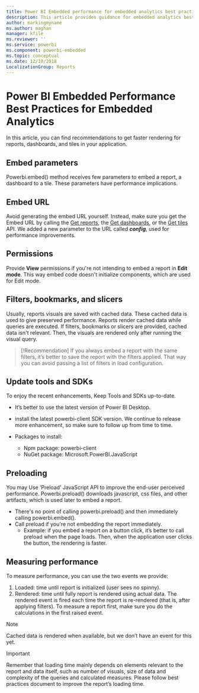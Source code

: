 ```yaml
---
title: Power BI Embedded performance for embedded analytics best practices
description: This article provides guidance for embedded analytics best practices
author: markingmyname
ms.author: maghan
manager: kfile
ms.reviewer: ''
ms.service: powerbi
ms.component: powerbi-embedded
ms.topic: conceptual
ms.date: 12/10/2018
LocalizationGroup: Reports
---
```


# Power BI Embedded Performance Best Practices for Embedded Analytics

In this article, you can find recommendations to get faster rendering for reports, dashboards, and tiles in your application.

## Embed parameters

Powerbi.embed() method receives few parameters to embed a report, a dashboard to a tile. These parameters have performance implications.

## Embed URL

Avoid generating the embed URL yourself. Instead, make sure you get the Embed URL by calling the [Get reports](https://na01.safelinks.protection.outlook.com/?url=https%3A%2F%2Fdocs.microsoft.com%2Fen-us%2Frest%2Fapi%2Fpower-bi%2Freports%2Fgetreportsingroup&data=02%7C01%7CMark.Ghanayem%40microsoft.com%7C07ca68ceb37a48e3f3de08d64968707a%7C72f988bf86f141af91ab2d7cd011db47%7C1%7C0%7C636777110256168308&sdata=22lkqRM2w1MQfrM8dooedaPqqIU8PufTq9TT4VDzRo0%3D&reserved=0), the [Get dashboards](https://na01.safelinks.protection.outlook.com/?url=https%3A%2F%2Fdocs.microsoft.com%2Fen-us%2Frest%2Fapi%2Fpower-bi%2Fdashboards%2Fgetdashboardsingroup&data=02%7C01%7CMark.Ghanayem%40microsoft.com%7C07ca68ceb37a48e3f3de08d64968707a%7C72f988bf86f141af91ab2d7cd011db47%7C1%7C0%7C636777110256168308&sdata=nfWRgbSoXVF42Rg%2Ba9491u19uksXp%2FAyz%2Fa%2Ba7%2FCtdA%3D&reserved=0), or the [Get tiles](https://na01.safelinks.protection.outlook.com/?url=https%3A%2F%2Fdocs.microsoft.com%2Fen-us%2Frest%2Fapi%2Fpower-bi%2Fdashboards%2Fgettilesingroup&data=02%7C01%7CMark.Ghanayem%40microsoft.com%7C07ca68ceb37a48e3f3de08d64968707a%7C72f988bf86f141af91ab2d7cd011db47%7C1%7C0%7C636777110256178318&sdata=LgZ27TynNpqQJDrb3aHWGQXIS%2FzichAO9De5M2uhF1Q%3D&reserved=0) API. We added a new parameter to the URL called **_config_**, used for performance improvements.

## Permissions

Provide **View** permissions if you're not intending to embed a report in **Edit mode**. This way embed code doesn't initialize components, which are used for Edit mode.

## Filters, bookmarks, and slicers

Usually, reports visuals are saved with cached data. These cached data is used to give preserved performance. Reports render cached data while queries are executed. If filters, bookmarks or slicers are provided, cached data isn't relevant. Then, the visuals are rendered only after running the visual query.

> [!Recommendation]
> If you always embed a report with the same filters, it’s better to save the report with the filters applied. That way you can avoid passing a list of filters in load configuration.

## Update tools and SDKs

To enjoy the recent enhancements, Keep Tools and SDKs up-to-date.

* It’s better to use the latest version of Power BI Desktop.

* install the latest powerbi-client SDK version. We continue to release more enhancement, so make sure to follow up from time to time.

* Packages to install:
    * Npm package: powerbi-client
    * NuGet package: Microsoft.PowerBI.JavaScript

## Preloading

You may Use ‘Preload’ JavaScript API to improve the end-user perceived performance.
Powerbi.preload() downloads javascript, css files, and other artifacts, which is used later to embed a report.

* There's no point of calling powerbi.preload() and then immediately calling powerbi.embed().
* Call preload if you're not embedding the report immediately.
    * Example: if you embed a report on a button click, it’s better to call preload when the page loads. Then, when the application user clicks the button, the rendering is faster.

## Measuring performance

To measure performance, you can use the two events we provide:

1. Loaded: time until report is initialized (user sees no spinny).
2. Rendered: time until fully report is rendered using actual data. The rendered event is fired each time the report is re-rendered (that is, after applying filters). To measure a report first, make sure you do the calculations in the first raised event.

> [!Note]
> Cached data is rendered when available, but we don’t have an event for this yet.

> [!Important]
> Remember that loading time mainly depends on elements relevant to the report and data itself, such as number of visuals, size of data and complexity of the queries and calculated measures. Please follow best practices document to improve the report’s loading time.
